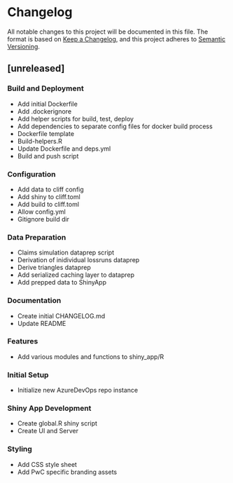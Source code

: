 # Changelog
All notable changes to this project will be documented in this file.
The format is based on [Keep a Changelog](https://keepachangelog.com/en/1.0.0/),
and this project adheres to [Semantic Versioning](https://semver.org/spec/v2.0.0.html).

## [unreleased]

### Build and Deployment

- Add initial Dockerfile
- Add .dockerignore
- Add helper scripts for build, test, deploy
- Add dependencies to separate config files for docker build process
- Dockerfile template
- Build-helpers.R
- Update Dockerfile and deps.yml
- Build and push script

### Configuration

- Add data to cliff config
- Add shiny to cliff.toml
- Add build to cliff.toml
- Allow config.yml
- Gitignore build dir

### Data Preparation

- Claims simulation dataprep script
- Derivation of inidividual lossruns dataprep
- Derive triangles dataprep
- Add serialized caching layer to dataprep
- Add prepped data to ShinyApp

### Documentation

- Create initial CHANGELOG.md
- Update README

### Features

- Add various modules and functions to shiny_app/R

### Initial Setup

- Initialize new AzureDevOps repo instance

### Shiny App Development

- Create global.R shiny script
- Create UI and Server

### Styling

- Add CSS style sheet
- Add PwC specific branding assets


<!-- generated by git-cliff -->
